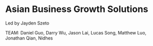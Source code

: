 # Asian Business Growth Solutions
Led by Jayden Szeto

TEAM: Daniel Guo, Darry Wu, Jason Lai, Lucas Song, Matthew Luo, Jonathan Qian, Nidhes
